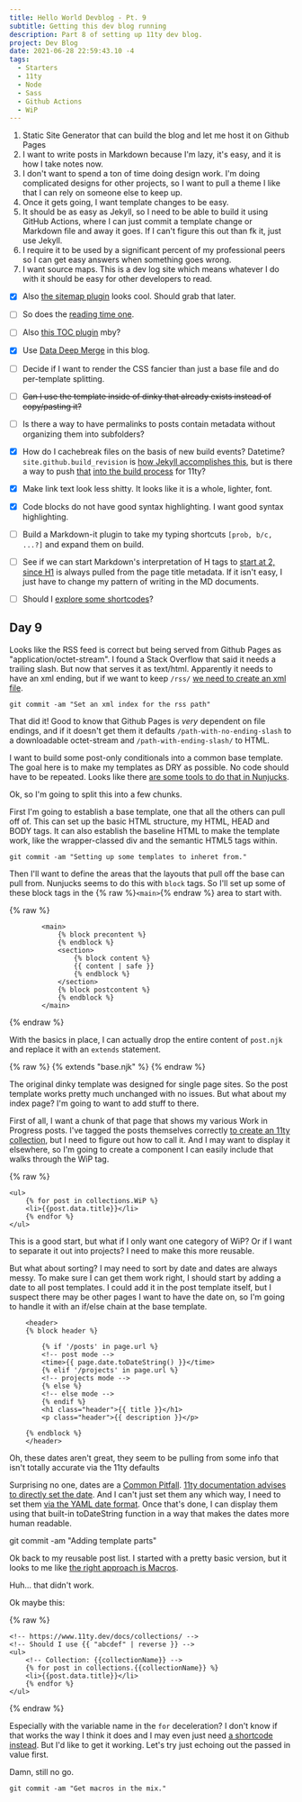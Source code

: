 ```yaml
---
title: Hello World Devblog - Pt. 9
subtitle: Getting this dev blog running
description: Part 8 of setting up 11ty dev blog.
project: Dev Blog
date: 2021-06-28 22:59:43.10 -4
tags:
  - Starters
  - 11ty
  - Node
  - Sass
  - Github Actions
  - WiP
---
```



1. Static Site Generator that can build the blog and let me host it on Github Pages
2. I want to write posts in Markdown because I'm lazy, it's easy, and it is how I take notes now.
3. I don't want to spend a ton of time doing design work. I'm doing complicated designs for other projects, so I want to pull a theme I like that I can rely on someone else to keep up.
4. Once it gets going, I want template changes to be easy.
5. It should be as easy as Jekyll, so I need to be able to build it using GitHub Actions, where I can just commit a template change or Markdown file and away it goes. If I can't figure this out than fk it, just use Jekyll.
6. I require it to be used by a significant percent of my professional peers so I can get easy answers when something goes wrong.
7. I want source maps. This is a dev log site which means whatever I do with it should be easy for other developers to read.

- [x] Also [the sitemap plugin](https://www.npmjs.com/package/@quasibit/eleventy-plugin-sitemap) looks cool. Should grab that later.

- [ ] So does the [reading time one](https://www.npmjs.com/package/eleventy-plugin-reading-time).

- [ ] Also [this TOC plugin](https://github.com/jdsteinbach/eleventy-plugin-toc/) mby?

- [x] Use [Data Deep Merge](https://www.11ty.dev/docs/data-deep-merge/) in this blog.

- [ ] Decide if I want to render the CSS fancier than just a base file and do per-template splitting.

<s>

- [ ] Can I use the template inside of dinky that already exists instead of copy/pasting it?

</s>

- [ ] Is there a way to have permalinks to posts contain metadata without organizing them into subfolders?

- [x] How do I cachebreak files on the basis of new build events? Datetime? `site.github.build_revision` is [how Jekyll accomplishes this](https://github.com/jekyll/github-metadata/blob/master/docs/site.github.md), but is there a way to push [that](https://docs.github.com/en/actions/reference/context-and-expression-syntax-for-github-actions#github-context) [into the build process](https://stackoverflow.com/questions/54310050/how-to-version-build-artifacts-using-github-actions) for 11ty?

- [x] Make link text look less shitty. It looks like it is a whole, lighter, font.

- [x] Code blocks do not have good syntax highlighting. I want good syntax highlighting.

- [ ] Build a Markdown-it plugin to take my typing shortcuts `[prob, b/c, ...?]` and expand them on build.

- [ ] See if we can start Markdown's interpretation of H tags to [start at 2, since H1](https://developer.mozilla.org/en-US/docs/Web/HTML/Element/Heading_Elements#multiple_h1) is always pulled from the page title metadata. If it isn't easy, I just have to change my pattern of writing in the MD documents.

- [ ] Should I [explore some shortcodes](https://www.madebymike.com.au/writing/11ty-filters-data-shortcodes/)?

## Day 9

Looks like the RSS feed is correct but being served from Github Pages as "application/octet-stream". I found a Stack Overflow that said it needs a trailing slash. But now that serves it as text/html. Apparently it needs to have an xml ending, but if we want to keep `/rss/` [we need to create an xml file](https://luosky.com/2012/07/24/create-custom-rss-feed-for-octopress/).

`git commit -am "Set an xml index for the rss path"`

That did it! Good to know that Github Pages is *very* dependent on file endings, and if it doesn't get them it defaults `/path-with-no-ending-slash` to a downloadable octet-stream and `/path-with-ending-slash/` to HTML.

I want to build some post-only conditionals into a common base template. The goal here is to make my templates as DRY as possible. No code should have to be repeated. Looks like there [are some tools to do that in Nunjucks](https://bryanlrobinson.com/blog/using-nunjucks-if-expressions-to-create-an-active-navigation-state-in-11ty/).

Ok, so I'm going to split this into a few chunks.

First I'm going to establish a base template, one that all the others can pull off of. This can set up the basic HTML structure, my HTML, HEAD and BODY tags. It can also establish the baseline HTML to make the template work, like the wrapper-classed div and the semantic HTML5 tags within.

`git commit -am "Setting up some templates to inheret from."`

Then I'll want to define the areas that the layouts that pull off the base can pull from. Nunjucks seems to do this with `block` tags. So I'll set up some of these block tags in the {% raw %}`<main>`{% endraw %} area to start with.

{% raw %}
```liquid
		<main>
			{% block precontent %}
			{% endblock %}
			<section>
				{% block content %}
				{{ content | safe }}
				{% endblock %}
			</section>
			{% block postcontent %}
			{% endblock %}
		</main>
```
{% endraw %}

With the basics in place, I can actually drop the entire content of `post.njk` and replace it with an `extends` statement.

{% raw %}
{% extends "base.njk" %}
{% endraw %}

The original dinky template was designed for single page sites. So the post template works pretty much unchanged with no issues. But what about my index page? I'm going to want to add stuff to there.

First of all, I want a chunk of that page that shows my various Work in Progress posts. I've tagged the posts themselves correctly [to create an 11ty collection](https://www.11ty.dev/docs/collections/), but I need to figure out how to call it. And I may want to display it elsewhere, so I'm going to create a component I can easily include that walks through the WiP tag.


{% raw %}
```liquid
<ul>
    {% for post in collections.WiP %}
	<li>{{post.data.title}}</li>
	{% endfor %}
</ul>
```

This is a good start, but what if I only want one category of WiP? Or if I want to separate it out into projects? I need to make this more reusable.

But what about sorting? I may need to sort by date and dates are always messy. To make sure I can get them work right, I should start by adding a date to all post templates. I could add it in the post template itself, but I suspect there may be other pages I want to have the date on, so I'm going to handle it with an if/else chain at the base template.

```liquid
	<header>
	{% block header %}

		{% if '/posts' in page.url %}
		<!-- post mode -->
		<time>{{ page.date.toDateString() }}</time>
		{% elif '/projects' in page.url %}
		<!-- projects mode -->
		{% else %}
		<!-- else mode -->
		{% endif %}
		<h1 class="header">{{ title }}</h1>
		<p class="header">{{ description }}</p>

	{% endblock %}
	</header>
```
Oh, these dates aren't great, they seem to be pulling from some info that isn't totally accurate via the 11ty defaults

Surprising no one, dates are a [Common Pitfall](https://www.11ty.dev/docs/pitfalls/). [11ty documentation advises to directly set the date](https://www.11ty.dev/docs/dates/). And I can't just set them any which way, I need to set them [via the YAML date format](https://yaml.org/type/timestamp.html). Once that's done, I can display them using that built-in toDateString function in a way that makes the dates more human readable.

git commit -am "Adding template parts"

Ok back to my reusable post list. I started with a pretty basic version, but it looks to me like [the right approach is Macros](https://www.trysmudford.com/blog/encapsulated-11ty-components/).

Huh... that didn't work.

Ok maybe this:

{% raw %}
```liquid
<!-- https://www.11ty.dev/docs/collections/ -->
<!-- Should I use {{ "abcdef" | reverse }} -->
<ul>
	<!-- Collection: {{collectionName}} -->
    {% for post in collections.{{collectionName}} %}
	<li>{{post.data.title}}</li>
	{% endfor %}
</ul>

```
{% endraw %}

Especially with the variable name in the `for` deceleration? I don't know if that works the way I think it does and I may even just need [a shortcode instead](https://www.11ty.dev/docs/languages/nunjucks/#shortcodes). But I'd like to get it working. Let's try just echoing out the passed in value first.

Damn, still no go.

`git commit -am "Get macros in the mix."`
